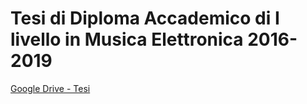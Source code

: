 Tesi di Diploma Accademico di I livello in Musica Elettronica 2016-2019
==========

[Google Drive - Tesi](https://drive.google.com/drive/folders/1nz34dFfe_YxBW51Y0DCmShS4XMw-Ol9t?usp=sharing)
